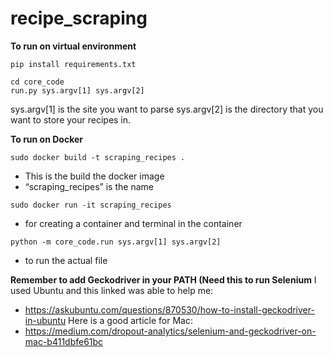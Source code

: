# recipe_scraping

**To run on virtual environment**

```
pip install requirements.txt
```
```
cd core_code
run.py sys.argv[1] sys.argv[2]
```
sys.argv[1] is the site you want to parse
sys.argv[2] is the directory that you want to store your recipes in.

**To run on Docker**
```
sudo docker build -t scraping_recipes .
```
- This is the build the docker image
- “scraping_recipes” is the name

```
sudo docker run -it scraping_recipes
```
- for creating a container and terminal in the container

```
python -m core_code.run sys.argv[1] sys.argv[2]
```
- to run the actual file



**Remember to add Geckodriver in your PATH (Need this to run Selenium**
I used Ubuntu and this linked was able to help me:
- https://askubuntu.com/questions/870530/how-to-install-geckodriver-in-ubuntu
Here is a good article for Mac:
- https://medium.com/dropout-analytics/selenium-and-geckodriver-on-mac-b411dbfe61bc
